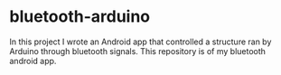 # bluetooth-arduino
In this project I wrote an Android app that controlled a structure ran by Arduino through bluetooth signals. This repository is of my bluetooth android app.
